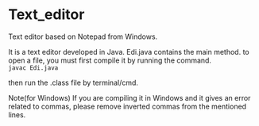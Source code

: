 # Text_editor
Text editor based on Notepad from Windows.

It is a text editor developed in Java.
Edi.java contains the main method. 
to open a file, you must first compile it by running the command.  
```javac Edi.java```

then run the .class file by terminal/cmd.


Note(for Windows)
If you are compiling it in Windows and it gives an error related to commas, please remove inverted commas from the mentioned lines. 



